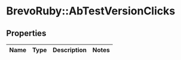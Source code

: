# BrevoRuby::AbTestVersionClicks

## Properties
Name | Type | Description | Notes
------------ | ------------- | ------------- | -------------


